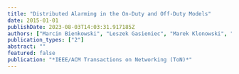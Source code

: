 ```yaml
---
title: "Distributed Alarming in the On-Duty and Off-Duty Models"
date: 2015-01-01
publishDate: 2023-08-03T14:03:31.917185Z
authors: ["Marcin Bienkowski", "Leszek Gasieniec", "Marek Klonowski", "Miroslaw Korzeniowski", "Bernard Mans", "Stefan Schmid", "Roger Wattenhofer"]
publication_types: ["2"]
abstract: ""
featured: false
publication: "*IEEE/ACM Transactions on Networking (ToN)*"
---
```


